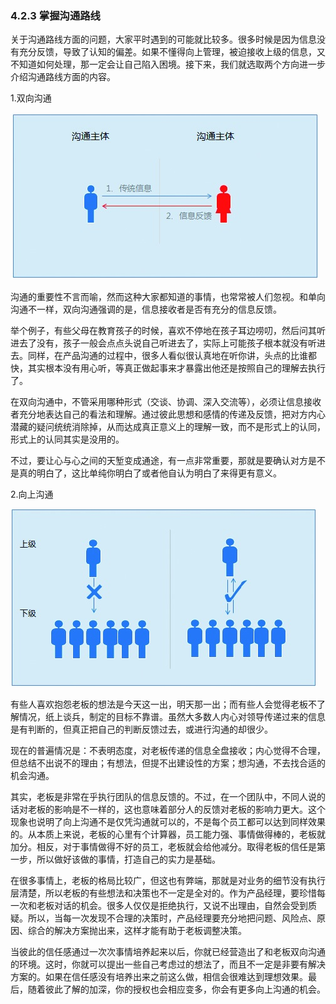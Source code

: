 ### 4.2.3 掌握沟通路线

关于沟通路线方面的问题，大家平时遇到的可能就比较多。很多时候是因为信息没有充分反馈，导致了认知的偏差。如果不懂得向上管理，被迫接收上级的信息，又不知道如何处理，那一定会让自己陷入困境。接下来，我们就选取两个方向进一步介绍沟通路线方面的内容。

1.双向沟通

![](images/image02073_jpeg)

沟通的重要性不言而喻，然而这种大家都知道的事情，也常常被人们忽视。和单向沟通不一样，双向沟通强调的是，信息接收者是否有充分的信息反馈。

举个例子，有些父母在教育孩子的时候，喜欢不停地在孩子耳边唠叨，然后问其听进去了没有，孩子一般会点点头说自己听进去了，实际上可能孩子根本就没有听进去。同样，在产品沟通的过程中，很多人看似很认真地在听你讲，头点的比谁都快，其实根本没有用心听，等真正做起事来才暴露出他还是按照自己的理解去执行了。

在双向沟通中，不管采用哪种形式（交谈、协调、深入交流等），必须让信息接收者充分地表达自己的看法和理解。通过彼此思想和感情的传递及反馈，把对方内心潜藏的疑问统统消除掉，从而达成真正意义上的理解一致，而不是形式上的认同，形式上的认同其实是没用的。

不过，要让心与心之间的天堑变成通途，有一点非常重要，那就是要确认对方是不是真的明白了，这比单纯你明白了或者他自认为明白了来得更有意义。

2.向上沟通

![](images/image02074_jpeg)

有些人喜欢抱怨老板的想法是今天这一出，明天那一出；而有些人会觉得老板不了解情况，纸上谈兵，制定的目标不靠谱。虽然大多数人内心对领导传递过来的信息是有判断的，但真正把自己的判断反馈过去，或进行沟通的却很少。

现在的普遍情况是：不表明态度，对老板传递的信息全盘接收；内心觉得不合理，但总结不出说不的理由；有想法，但提不出建设性的方案；想沟通，不去找合适的机会沟通。

其实，老板是非常在乎执行团队的信息反馈的。不过，在一个团队中，不同人说的话对老板的影响是不一样的，这也意味着部分人的反馈对老板的影响力更大。这个现象也说明了向上沟通不是仅凭沟通就可以的，不是每个员工都可以达到同样效果的。从本质上来说，老板的心里有个计算器，员工能力强、事情做得棒的，老板就加分。相反，对于事情做得不好的员工，老板就会给他减分。取得老板的信任是第一步，所以做好该做的事情，打造自己的实力是基础。

在很多事情上，老板的格局比较广，但这也有弊端，那就是对业务的细节没有执行层清楚，所以老板的有些想法和决策也不一定是全对的。作为产品经理，要珍惜每一次和老板对话的机会。很多人仅仅是拒绝执行，又说不出理由，自然会受到质疑。所以，当每一次发现不合理的决策时，产品经理要充分地把问题、风险点、原因、综合的解决方案抛出来，这样才能有助于老板调整决策。

当彼此的信任感通过一次次事情培养起来以后，你就已经营造出了和老板双向沟通的环境。这时，你就可以提出一些自己考虑过的想法了，而且不一定是非要有解决方案的。如果在信任感没有培养出来之前这么做，相信会很难达到理想效果。最后，随着彼此了解的加深，你的授权也会相应变多，你会有更多向上沟通的机会。
